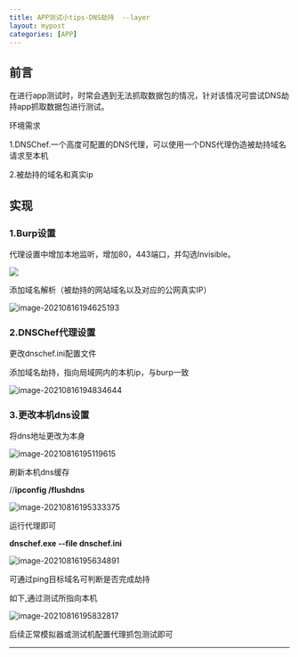 ```yaml
---
title: APP测试小tips-DNS劫持  --layer
layout: mypost
categories: [APP]
---
```


## 前言

 在进行app测试时，时常会遇到无法抓取数据包的情况，针对该情况可尝试DNS劫持app抓取数据包进行测试。

环境需求

1.DNSChef.一个高度可配置的DNS代理，可以使用一个DNS代理伪造被劫持域名请求至本机

2.被劫持的域名和真实ip

## 实现

### 1.Burp设置

代理设置中增加本地监听，增加80，443端口，并勾选Invisible。

![](image-20210816194211224.png)

添加域名解析（被劫持的网站域名以及对应的公网真实IP）

![image-20210816194625193](image-20210816194625193.png)

### 2.DNSChef代理设置

更改dnschef.ini配置文件

添加域名劫持，指向局域网内的本机ip，与burp一致

![image-20210816194834644](image-20210816194834644.png)

### 3.更改本机dns设置

将dns地址更改为本身

![image-20210816195119615](image-20210816195119615.png)

刷新本机dns缓存

//**ipconfig  /flushdns**

![image-20210816195333375](image-20210816195333375.png)

运行代理即可

**dnschef.exe --file dnschef.ini**

![image-20210816195634891](image-20210816195634891.png)

可通过ping目标域名可判断是否完成劫持

如下,通过测试所指向本机

![image-20210816195832817](image-20210816195832817.png)

后续正常模拟器或测试机配置代理抓包测试即可













---



